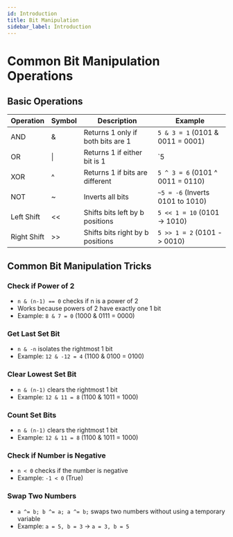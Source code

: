 ```yaml
---
id: Introduction
title: Bit Manipulation
sidebar_label: Introduction
---
```


# Common Bit Manipulation Operations

## Basic Operations

| Operation | Symbol | Description | Example |
|-----------|---------|------------|---------|
| AND | & | Returns 1 only if both bits are 1 | `5 & 3 = 1` (0101 & 0011 = 0001) |
| OR | \| | Returns 1 if either bit is 1 | `5 | 3 = 7` (0101 \| 0011 = 0111) |
| XOR | ^ | Returns 1 if bits are different | `5 ^ 3 = 6` (0101 ^ 0011 = 0110) |
| NOT | ~ | Inverts all bits | `~5 = -6` (Inverts 0101 to 1010) |
| Left Shift | << | Shifts bits left by b positions | `5 << 1 = 10` (0101 -> 1010) |
| Right Shift | >> | Shifts bits right by b positions | `5 >> 1 = 2` (0101 -> 0010) |

## Common Bit Manipulation Tricks

### Check if Power of 2
- `n & (n-1) == 0` checks if n is a power of 2
- Works because powers of 2 have exactly one 1 bit
- Example: `8 & 7 = 0` (1000 & 0111 = 0000)

### Get Last Set Bit
- `n & -n` isolates the rightmost 1 bit
- Example: `12 & -12 = 4` (1100 & 0100 = 0100)

### Clear Lowest Set Bit
- `n & (n-1)` clears the rightmost 1 bit
- Example: `12 & 11 = 8` (1100 & 1011 = 1000)

### Count Set Bits
- `n & (n-1)` clears the rightmost 1 bit
- Example: `12 & 11 = 8` (1100 & 1011 = 1000)

### Check if Number is Negative
- `n < 0` checks if the number is negative
- Example: `-1 < 0` (True)

### Swap Two Numbers
- `a ^= b; b ^= a; a ^= b;` swaps two numbers without using a temporary variable
- Example: `a = 5, b = 3` -> `a = 3, b = 5`

